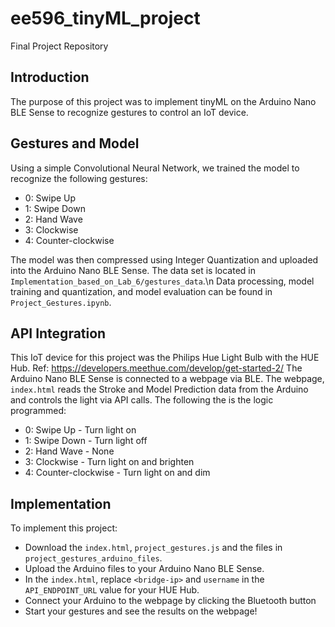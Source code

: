 # ee596_tinyML_project
Final Project Repository

## Introduction
The purpose of this project was to implement tinyML on the Arduino Nano BLE Sense to recognize gestures to control an IoT device.

## Gestures and Model
Using a simple Convolutional Neural Network, we trained the model to recognize the following gestures:
- 0: Swipe Up
- 1: Swipe Down
- 2: Hand Wave
- 3: Clockwise
- 4: Counter-clockwise

The model was then compressed using Integer Quantization and uploaded into the Arduino Nano BLE Sense.
The data set is located in `Implementation_based_on_Lab_6/gestures_data`.\n
Data processing, model training and quantization, and model evaluation can be found in `Project_Gestures.ipynb`.

## API Integration
This IoT device for this project was the Philips Hue Light Bulb with the HUE Hub. Ref: https://developers.meethue.com/develop/get-started-2/
The Arduino Nano BLE Sense is connected to a webpage via BLE. The webpage, `index.html` reads the Stroke and Model Prediction data from the Arduino and controls the light via API calls. The following the is the logic programmed:
- 0: Swipe Up - Turn light on
- 1: Swipe Down - Turn light off
- 2: Hand Wave - None
- 3: Clockwise - Turn light on and brighten
- 4: Counter-clockwise - Turn light on and dim

## Implementation
To implement this project:
- Download the `index.html`,  `project_gestures.js` and the files in `project_gestures_arduino_files`.
- Upload the Arduino files to your Arduino Nano BLE Sense.
- In the `index.html`, replace `<bridge-ip>` and `username` in the `API_ENDPOINT_URL` value for your HUE Hub.
- Connect your Arduino to the webpage by clicking the Bluetooth button
- Start your gestures and see the results on the webpage!
